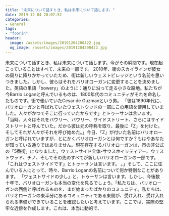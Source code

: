 ```yaml
---
title: "未来について話すとき、私は未来について話します。"
date: 2019-12-04 20:07:52
categories:
- General
tags:
- "foorin"
header:
  image: /assets/images/20191204200422.jpg
  og_image: /assets/images/20191204200422.jpg
---
```


未来について話すとき、私は未来について話します。今がその瞬間です。現在起こっていることはすべて、未来の一部です。 2010年、街のスカイラインが彼女の周りに降りかかっていたため、街は新しいウェストビレッジという名前を思いつきました。しかし、彼らはそれをバリオローガンに変更することを決めました。英語の単語「bowery」のように：通りに沿って走る小さな路地。私たちが今Barrio Loganと呼んでいるものは、1800年代のコミュニティがそれを命名したものです。街で働いていたCesar de Guzmanという男。 「彼は1890年代に、バリオローガンと呼ばれていたウェストウッドの一部にこの用語を使用していました。人々がかつてそこに行っていたからです」とトゥーサンは言います。 「当時、人々はそれをバウリー、バウリー、サイドストリート、さらにはサイドストリートと呼んでいた。だから彼は元の呼称を取り、最後に「Z」を付けた。そしてそれが人々がそれを呼び始めた。」今日、「Z」が付いた名前はバリオローガンと呼ばれていますが、とにかくバリオローガンとは何ですか？もはやあなたが知っている通りではありません。現在存在するバリオローガンは、市の非公式の「5番街」になりました。ウェストサイド全体-サウスホイッティアー、ウェストウッド、チノ、そしてその先のすべてが新しいバリオローガンの一部です。「これはウェストサイドです」とトゥーサンは言います。 。」そして、ここに住んでいる人にとって、時々、Barrio Loganの名前について何か特別なことがあります。 「ウェストサイドの少し」と、トゥーサンは言います。しかし、今後数十年で、バリオローガンも本当の変化を見るでしょう。「私たちは、バリオローガンの西側と呼ばれるものを、まだ始まったばかりのコミュニティ。私たちは、バリオローガンの東半分にあるコミュニティである東側が、受け入れ、受け入れられる準備ができていることを確認したいと考えています。ここでは、実際の堅牢な近傍を作成します。これは、本当に動的で、
